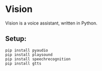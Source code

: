 # Vision
Vision is a voice assistant, written in Python.
## Setup:
```
pip install pyaudio
pip install playsound
pip install speechrecognition
pip install gtts
```
